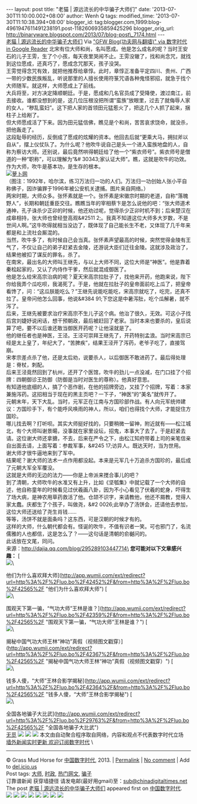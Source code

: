 --- layout: post title: "老猫 | 源远流长的中华骗子大师们" date:
'2013-07-30T11:10:00.002+08:00' author: Wenh Q tags: modified\_time:
'2013-07-30T11:10:38.394+08:00' blogger\_id:
tag:blogger.com,1999:blog-4961947611491238191.post-1182606935859425296
blogger\_orig\_url:
http://binaryware.blogspot.com/2013/07/blog-post\_7174.html ---
[\
老猫 |
源远流长的中华骗子大师们](http://feedproxy.google.com/~r/chinagfwblog/~3/NrRdaUncxzc/)
Via ["GFW Blog(功夫网与翻墙)" via 数字时代 in Google
Reader](https://www.blogger.com/blogger.g?blogID=4961947611491238191)
北宋有位大师和尚，名叫愿成。他是怎么成名的呢？当时王安石的儿子王雱，生了个小孩，每天夜里哭闹不止。王雱没辙了，找和尚念咒，就找到这位愿成，还真巧了，愿成念咒那天，孩子没哭。\
王雱觉得念咒有效，就把他推荐给章惇。此时，章惇正准备平定四川、贵州、广西一带的少数民族叛乱，听说那里的人擅长使用符箓咒语各种鬼怪邪招，就急于找个大师随军。就这样，大师愿成上了前线。\
大兵将至，对方决定降顺朝廷。于是，愿成和几名官员成了受降使，渡过南江，前去接收。谁都没想到的是，这几位压根没把所谓“蛮族”放眼里，过去了就侮辱人家的女人，“秽乱蛮妇”。这下把人家的首领田元猛惹火了，把这几个人抓了起来，捆柱子上给剐了。\
但大师愿成活了下来。因为田元猛信佛，瞧见是个和尚，苦苦哀求饶命，就没杀，把他轰走了。\
这段耻辱的经历，反倒成了愿成的炫耀的资本。他回去后就“更乘大马，拥挝斧以自从”，摆上仪仗队了。为什么呢？他吹牛说自己是头一个进入蛮族地盘的人，自称为察访大师。还别说，最后竟然哄得朝廷给了他一个“紫衣师号”。紫衣师号是僧道的一种“职称”，可以理解为“&\#
30343;家认证大师”。瞧，这就是吹牛的功效。作为大师，吹牛是基本功，是生存的根本。\
[![萝卜网](http://ki.ki.ki/files/2013/07/28/4ef0bf0e65151e3ceb49c31e7c771fa3.jpg "萝卜网")](http://ki.ki.ki/files/2013/07/28/4ef0bf0e65151e3ceb49c31e7c771fa3.jpg "萝卜网")\
（图注：1992年，哈尔滨，练习万法归一功的人们。万法归一功创始人张小平自称佛子，因诈骗罪于1996年被公安机关逮捕。图片来自网络。）\
两宋时期，大师众多。张怀素就是一个。张怀素是宋徽宗时期的老道，自称“落魄野人”，长期和朝廷重臣交往。瞧瞧当年的宰相蔡卞是怎么说他的吧：“张大师道术通神，孔子诛杀少正卯的时候，他还劝过呢，觉得杀少正卯时机不到；后来楚汉在成皋相持，张大师也曾经登高观&\#2511
2;。我真不知道这位大师多大岁数，不是世间人啊。”这牛吹得就相当没边了，既体现了自己能长生不老，又体现了几千年来都是和上流社会厮混的。\
当然，吹牛多了，有时候自己会当真。张怀素声望最高的时候，突然觉得金陵有王气了，不仅让自己的弟子赶紧去金陵，还游说大臣们迁往金陵。这就涉及政治了，结果他被扣了谋反的罪名，杀了。\
在南宋，最出名的大师叫王继先，与以上大师不同，这位大师是“神医”。他是靠着秦桧起家的，又认了内侍作干爹，然后就混成御医了。\
他是怎么给宋高宗治病的呢？夏天宋高宗拉肚子了，找他来开药，他跑来说，陛下你给我弄个瓜吃呗，我渴死了。于是，他就在拉肚子的皇帝面前吃上瓜了，把皇帝看馋了，问：“这瓜朕能吃么？”王继先说能吃能吃，宋高宗就吃了，吃完，还真不拉了。皇帝问他怎么回事，他说&\#384
91;下您这是中暑泻肚，吃个瓜解暑，就不泻了。\
后来，王继先被要求治疗宋高宗不生儿子这个病。他治了很久，无效。可这小子找后宫刘婕妤说闲话，想干预朝政，最后被赶回了老家。当时本来也要杀的，皇后说算了吧，要不以后谁还敢当御医开药呢？让他滚就是了。\
他的继任者也是神医，王泾。王泾可崇拜王继先了，开药特别孟浪。当时宋高宗已经是太上皇了，年纪大了，“苦脾疾”，结果王泾开了泻药，老爷子吃了，直接驾崩。\
宋孝宗差点杀了他，还是太后劝，说要杀人，以后御医不敢进药了。最后得处理是：脊杖，刺配。\
后来王泾竟然回到了杭州，还开了个医馆，吹牛的劲儿一点没减，在门口挂了个招牌：四朝御诊王防御（防御是当时对医生的尊称）。他真好意思。\
有知道他底细的人，搞了个恶作剧，在他的招牌旁边，又挂了个招牌，写着：本家兼施泻药。这招相当于现在的黑主页吧？一下子，“神医”的“美名”就传开了。\
元朝末年，天下大乱。当时，元军正在江南与方国珍部作战。有人向元军统帅建议：方国珍手下，有个能呼风唤雨的神人，所以，咱们也得找个大师，才能捉住方国珍。\
哪儿找去啊？打听呗。其实大师挺好找的，只要稍微一留神，附近就有——松江城北，有个大师叫谢景暘，没事就在家里设坛，招鬼，本事大了去了。于是赶紧去请。这位谢大师还拿搪，不去，后来在严令之下，由松江知府带着上司的亲笔信亲自出面去请，上面写着：参裁军事，&\#245
17;访异人。既达天时，当为世用。\
谢大师才很牛逼地来到了军中。\
结果呢？谢大师的法术一点作用都没起。本来是元军几十万追杀方国珍的，最后成了元朝大军全军覆没。\
这就是大师的无边的法力——你是上帝派来搅合事儿的吧？\
到了清朝，大师吹牛的水准又有上升，比如《坚瓠集》中就记载了一个大师的自述，他自称童年的时候看见过伏羲画八卦，因为不小心看见了伏羲的蛇身，吓得生了场大病，是神农用草药救活了他。仓颉不识字，来请教他，他还不屑教，觉得人家太蠢。庆都生了个孩子，叫做尧，&\#2
0026;此举办了汤饼会，还请他去参加，这位大师还送给了尧生肖钱……\
等等，汤饼不就是面条吗？这东西，可是汉朝的时候才有的。\
这样的大师，什么朝代都会有。怪诞的吹牛，不值有识者一笑。可也邪门了，名流儒雅的人也都信，这是怎么了？——这句话是清朝的俞樾问的。\
此话放在文尾，同问。\
来源：http://dajia.qq.com/blog/295289103447714\
**您可能对以下文章感兴趣：**
[\
![](http://static.wumii.cn/site_images/ti/2v4C3XVE.jpg?i=GzeTfqAe)\

他们为什么喜欢拜大师](http://app.wumii.com/ext/redirect?url=http%3A%2F%2Fluo.bo%2F42452%2F&from=http%3A%2F%2Fluo.bo%2F42565%2F "他们为什么喜欢拜大师")
[\
![](http://static.wumii.cn/site_images/ti/qutHDr8Z.jpg?i=Gd5OYB64)\

围观天下第一骗，“气功大师”王林是谁？](http://app.wumii.com/ext/redirect?url=http%3A%2F%2Fluo.bo%2F42359%2F&from=http%3A%2F%2Fluo.bo%2F42565%2F "围观天下第一骗，“气功大师”王林是谁？")
[\
![](http://static.wumii.cn/site_images/ti/1wGbRob3.jpg?i=88qmkhwO)\

揭秘中国气功大师王林“神功”真假（视频图文戳穿）](http://app.wumii.com/ext/redirect?url=http%3A%2F%2Fluo.bo%2F42367%2F&from=http%3A%2F%2Fluo.bo%2F42565%2F "揭秘中国气功大师王林“神功”真假（视频图文戳穿）")
[\
![](http://static.wumii.cn/site_images/ti/Yx2FoVsX.jpg?i=Fqy3fwuc)\

钱多人傻，“大师”王林合影学揭秘](http://app.wumii.com/ext/redirect?url=http%3A%2F%2Fluo.bo%2F42364%2F&from=http%3A%2F%2Fluo.bo%2F42565%2F "钱多人傻，“大师”王林合影学揭秘")
[\
![](http://static.wumii.cn/site_images/ti/vi4hov8C.jpg?i=vLkKZvFZ)\

全国各地骗子大比武](http://app.wumii.com/ext/redirect?url=http%3A%2F%2Fluo.bo%2F29763%2F&from=http%3A%2F%2Fluo.bo%2F42565%2F "全国各地骗子大比武")
[\
 无觅](http://www.wumii.com/widget/relatedItems "无觅相关文章插件")
[![](http://feeds.feedburner.com/~ff/tamd?d=yIl2AUoC8zA)](http://feeds.feedburner.com/~ff/tamd?a=2HGOn6Cp0_g:VLt2X9RuARY:yIl2AUoC8zA)
[![](http://feeds.feedburner.com/~ff/tamd?d=qj6IDK7rITs)](http://feeds.feedburner.com/~ff/tamd?a=2HGOn6Cp0_g:VLt2X9RuARY:qj6IDK7rITs)
[![](http://feeds.feedburner.com/~ff/tamd?i=2HGOn6Cp0_g:VLt2X9RuARY:-BTjWOF_DHI)](http://feeds.feedburner.com/~ff/tamd?a=2HGOn6Cp0_g:VLt2X9RuARY:-BTjWOF_DHI)
本文由自动聚合程序取自网络，内容和观点不代表数字时代立场\
[墙外新闻实时更新 欢迎订阅数字时代](http://eepurl.com/mstlf) \

* * * * *

© Grass Mud Horse for
[中国数字时代](http://chinadigitaltimes.net/chinese), 2013. |
[Permalink](http://chinadigitaltimes.net/chinese/2013/07/%E8%80%81%E7%8C%AB-%E6%BA%90%E8%BF%9C%E6%B5%81%E9%95%BF%E7%9A%84%E4%B8%AD%E5%8D%8E%E9%AA%97%E5%AD%90%E5%A4%A7%E5%B8%88%E4%BB%AC/)
| [No
comment](http://chinadigitaltimes.net/chinese/2013/07/%E8%80%81%E7%8C%AB-%E6%BA%90%E8%BF%9C%E6%B5%81%E9%95%BF%E7%9A%84%E4%B8%AD%E5%8D%8E%E9%AA%97%E5%AD%90%E5%A4%A7%E5%B8%88%E4%BB%AC/#comments)
| Add to
[del.icio.us](http://del.icio.us/post?url=http://chinadigitaltimes.net/chinese/2013/07/%E8%80%81%E7%8C%AB-%E6%BA%90%E8%BF%9C%E6%B5%81%E9%95%BF%E7%9A%84%E4%B8%AD%E5%8D%8E%E9%AA%97%E5%AD%90%E5%A4%A7%E5%B8%88%E4%BB%AC/&title=%E8%80%81%E7%8C%AB%20%7C%20%E6%BA%90%E8%BF%9C%E6%B5%81%E9%95%BF%E7%9A%84%E4%B8%AD%E5%8D%8E%E9%AA%97%E5%AD%90%E5%A4%A7%E5%B8%88%E4%BB%AC)
\
 Post tags:
[大师](http://chinadigitaltimes.net/chinese/tag/%E5%A4%A7%E5%B8%88/?category=10466),
[时政](http://chinadigitaltimes.net/chinese/tag/%E6%97%B6%E6%94%BF/?category=10466),
[热门网文](http://chinadigitaltimes.net/chinese/tag/%E7%83%AD%E9%97%A8%E7%BD%91%E6%96%87/?category=10466),
[骗子](http://chinadigitaltimes.net/chinese/tag/%E9%AA%97%E5%AD%90/?category=10466)\
 订靠谱新闻 获穿墙捷径
请发电邮(最好用gmail)至：sub@chinadigitaltimes.net\
The post [老猫 |
源远流长的中华骗子大师们](http://chinadigitaltimes.net/chinese/2013/07/%E8%80%81%E7%8C%AB-%E6%BA%90%E8%BF%9C%E6%B5%81%E9%95%BF%E7%9A%84%E4%B8%AD%E5%8D%8E%E9%AA%97%E5%AD%90%E5%A4%A7%E5%B8%88%E4%BB%AC/)
appeared first on [中国数字时代](http://chinadigitaltimes.net/chinese).\
[![](http://feeds.feedburner.com/~ff/chinagfwblog?d=yIl2AUoC8zA)](http://feeds.feedburner.com/~ff/chinagfwblog?a=NrRdaUncxzc:rUNUiLx4bOI:yIl2AUoC8zA)
[![](http://feeds.feedburner.com/~ff/chinagfwblog?i=NrRdaUncxzc:rUNUiLx4bOI:-BTjWOF_DHI)](http://feeds.feedburner.com/~ff/chinagfwblog?a=NrRdaUncxzc:rUNUiLx4bOI:-BTjWOF_DHI)
[![](http://feeds.feedburner.com/~ff/chinagfwblog?i=NrRdaUncxzc:rUNUiLx4bOI:F7zBnMyn0Lo)](http://feeds.feedburner.com/~ff/chinagfwblog?a=NrRdaUncxzc:rUNUiLx4bOI:F7zBnMyn0Lo)
[![](http://feeds.feedburner.com/~ff/chinagfwblog?i=NrRdaUncxzc:rUNUiLx4bOI:V_sGLiPBpWU)](http://feeds.feedburner.com/~ff/chinagfwblog?a=NrRdaUncxzc:rUNUiLx4bOI:V_sGLiPBpWU)
[![](http://feeds.feedburner.com/~ff/chinagfwblog?d=qj6IDK7rITs)](http://feeds.feedburner.com/~ff/chinagfwblog?a=NrRdaUncxzc:rUNUiLx4bOI:qj6IDK7rITs)
[![](http://feeds.feedburner.com/~ff/chinagfwblog?d=l6gmwiTKsz0)](http://feeds.f%20%20%20eedburner.com/~ff/chinagfwblog?a=NrRdaUncxzc:rUNUiLx4bOI:l6gmwiTKsz0)
[![](http://feeds.feedburner.com/~ff/chinagfwblog?i=NrRdaUncxzc:rUNUiLx4bOI:gIN9vFwOqvQ)](http://feeds.feedburner.com/~ff/chinagfwblog?a=NrRdaUncxzc:rUNUiLx4bOI:gIN9vFwOqvQ)
[![](http://feeds.feedburner.com/~ff/chinagfwblog?d=TzevzKxY174)](http://feeds.feedburner.com/~ff/chinagfwblog?a=NrRdaUncxzc:rUNUiLx4bOI:TzevzKxY174)
